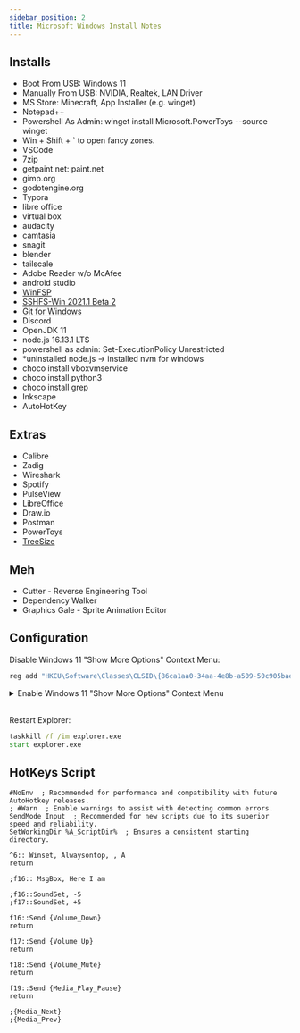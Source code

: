 ```yaml
---
sidebar_position: 2
title: Microsoft Windows Install Notes
---
```


## Installs

- Boot From USB: Windows 11
- Manually From USB: NVIDIA, Realtek, LAN Driver
- MS Store: Minecraft, App Installer (e.g. winget)
- Notepad++
- Powershell As Admin: winget install Microsoft.PowerToys --source winget
- Win + Shift + ` to open fancy zones.
- VSCode
- 7zip
- getpaint.net: paint.net
- gimp.org
- godotengine.org
- Typora
- libre office
- virtual box
- audacity
- camtasia
- snagit
- blender
- tailscale
- Adobe Reader w/o McAfee
- android studio
- [WinFSP](https://github.com/billziss-gh/winfsp/releases/tag/v1.10B4)
- [SSHFS-Win 2021.1 Beta 2](https://github.com/billziss-gh/sshfs-win/releases/tag/v3.7.21011)
- [Git for Windows](https://git-scm.com/download/win)
- Discord
- OpenJDK 11
- node.js 16.13.1 LTS
- powershell as admin: Set-ExecutionPolicy Unrestricted
- *uninstalled node.js -> installed nvm for windows
- choco install vboxvmservice
- choco install python3
- choco install grep
- Inkscape
- AutoHotKey

## Extras

- Calibre
- Zadig
- Wireshark
- Spotify
- PulseView
- LibreOffice
- Draw.io
- Postman
- PowerToys
- [TreeSize](https://www.jam-software.com/treesize_free)

## Meh

- Cutter - Reverse Engineering Tool
- Dependency Walker
- Graphics Gale - Sprite Animation Editor

## Configuration

Disable Windows 11 "Show More Options" Context Menu:

```cmd
reg add "HKCU\Software\Classes\CLSID\{86ca1aa0-34aa-4e8b-a509-50c905bae2a2}\InprocServer32" /f /ve
```

<details><summary>Enable Windows 11 "Show More Options" Context Menu</summary><br />

```cmd
reg delete "HKEY_CURRENT_USER\Software\Classes\CLSID\{86ca1aa0-34aa-4e8b-a509-50c905bae2a2}" /f​
```

</details><br />

Restart Explorer:

```cmd
taskkill /f /im explorer.exe
start explorer.exe
```

## HotKeys Script

```ahk
#NoEnv  ; Recommended for performance and compatibility with future AutoHotkey releases.
; #Warn  ; Enable warnings to assist with detecting common errors.
SendMode Input  ; Recommended for new scripts due to its superior speed and reliability.
SetWorkingDir %A_ScriptDir%  ; Ensures a consistent starting directory.

^6:: Winset, Alwaysontop, , A
return

;f16:: MsgBox, Here I am

;f16::SoundSet, -5
;f17::SoundSet, +5

f16::Send {Volume_Down}
return

f17::Send {Volume_Up}
return

f18::Send {Volume_Mute}
return

f19::Send {Media_Play_Pause}
return

;{Media_Next}
;{Media_Prev}

```
